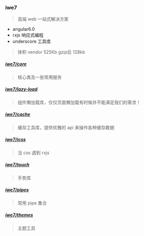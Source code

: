 ### iwe7

> 高端 web 一站式解决方案

* angular6.0
* rxjs 响应式编程
* underscore 工具库

> 体积
> vendor 525Kb gzip后 128kb

##### [iwe7/core](./libs/core/readme.md)

> 核心类及一些常用服务

##### [iwe7/lazy-load](./libs/lazy-load/readme.md)

> 组件懒加载库，仅仅页面懒加载有时候并不能满足我们的需求！

##### [iwe7/cache](./libs/cache/readme.md)

> 缓存工具库，提供优雅的 api 来操作各种缓存数据

##### [iwe7/icss](./libs/icss/readme.md)

> 当 css 遇到 rxjs

##### [iwe7/touch](./libs/touch/readme.md)

> 手势库

##### [iwe7/pipes](./libs/pipes/readme.md)

> 常用 pipe 集合

##### [iwe7/themes](./libs/themes/readme.md)

> 主题工具
